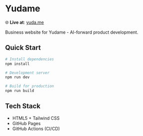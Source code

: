 # Yudame

🌐 **Live at**: [yuda.me](https://yuda.me)

Business website for Yudame - AI-forward product development.

## Quick Start

```bash
# Install dependencies
npm install

# Development server
npm run dev

# Build for production
npm run build
```

## Tech Stack

- HTML5 + Tailwind CSS
- GitHub Pages
- GitHub Actions (CI/CD)
